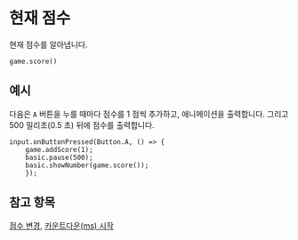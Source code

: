# 현재 점수

현재 점수를 알아냅니다.

```sig
game.score()
```

## 예시

다음은 `A` 버튼을 누를 때마다 점수를 1 점씩 추가하고, 애니메이션을 출력합니다. 그리고 500 밀리초(0.5 초) 뒤에 점수를 출력합니다.

```blocks
input.onButtonPressed(Button.A, () => {
    game.addScore(1);
    basic.pause(500);
    basic.showNumber(game.score());
    });
```

## 참고 항목

[점수 변경](/reference/game/score), [카운트다운(ms) 시작](/reference/game/start-countdown)
